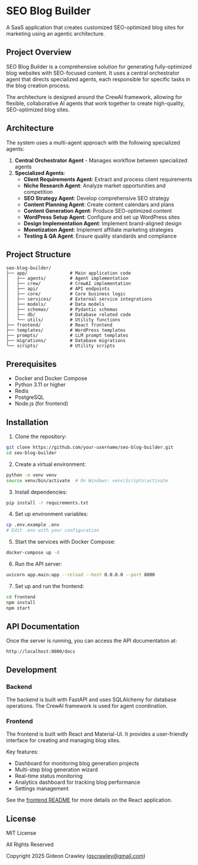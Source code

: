 # SEO Blog Builder

A SaaS application that creates customized SEO-optimized blog sites for marketing using an agentic architecture.

## Project Overview

SEO Blog Builder is a comprehensive solution for generating fully-optimized blog websites with SEO-focused content. It uses a central orchestrator agent that directs specialized agents, each responsible for specific tasks in the blog creation process.

The architecture is designed around the CrewAI framework, allowing for flexible, collaborative AI agents that work together to create high-quality, SEO-optimized blog sites.

## Architecture

The system uses a multi-agent approach with the following specialized agents:

1. **Central Orchestrator Agent** - Manages workflow between specialized agents
2. **Specialized Agents**:
   - **Client Requirements Agent**: Extract and process client requirements
   - **Niche Research Agent**: Analyze market opportunities and competition
   - **SEO Strategy Agent**: Develop comprehensive SEO strategy
   - **Content Planning Agent**: Create content calendars and plans
   - **Content Generation Agent**: Produce SEO-optimized content
   - **WordPress Setup Agent**: Configure and set up WordPress sites
   - **Design Implementation Agent**: Implement brand-aligned design
   - **Monetization Agent**: Implement affiliate marketing strategies
   - **Testing & QA Agent**: Ensure quality standards and compliance

## Project Structure

```
seo-blog-builder/
├── app/                # Main application code
│   ├── agents/         # Agent implementation
│   ├── crew/           # CrewAI implementation
│   ├── api/            # API endpoints
│   ├── core/           # Core business logic
│   ├── services/       # External service integrations
│   ├── models/         # Data models
│   ├── schemas/        # Pydantic schemas
│   ├── db/             # Database related code
│   └── utils/          # Utility functions
├── frontend/           # React frontend
├── templates/          # WordPress templates
├── prompts/            # LLM prompt templates
├── migrations/         # Database migrations
└── scripts/            # Utility scripts
```

## Prerequisites

- Docker and Docker Compose
- Python 3.11 or higher
- Redis
- PostgreSQL
- Node.js (for frontend)

## Installation

1. Clone the repository:
```bash
git clone https://github.com/your-username/seo-blog-builder.git
cd seo-blog-builder
```

2. Create a virtual environment:
```bash
python -m venv venv
source venv/bin/activate  # On Windows: venv\Scripts\activate
```

3. Install dependencies:
```bash
pip install -r requirements.txt
```

4. Set up environment variables:
```bash
cp .env.example .env
# Edit .env with your configuration
```

5. Start the services with Docker Compose:
```bash
docker-compose up -d
```

6. Run the API server:
```bash
uvicorn app.main:app --reload --host 0.0.0.0 --port 8000
```

7. Set up and run the frontend:
```bash
cd frontend
npm install
npm start
```

## API Documentation

Once the server is running, you can access the API documentation at:
```
http://localhost:8000/docs
```

## Development

### Backend

The backend is built with FastAPI and uses SQLAlchemy for database operations. The CrewAI framework is used for agent coordination.

### Frontend

The frontend is built with React and Material-UI. It provides a user-friendly interface for creating and managing blog sites.

Key features:
- Dashboard for monitoring blog generation projects
- Multi-step blog generation wizard
- Real-time status monitoring
- Analytics dashboard for tracking blog performance
- Settings management


See the [frontend README](./frontend/README.md) for more details on the React application.

## License

MIT License

All Rights Reserved

Copyright 2025 Gideon Crawley 
(gscrawley@gmail.com)
